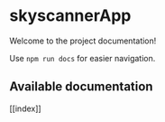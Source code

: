 # skyscannerApp

Welcome to the project documentation!

Use `npm run docs` for easier navigation.

## Available documentation

[[index]]
